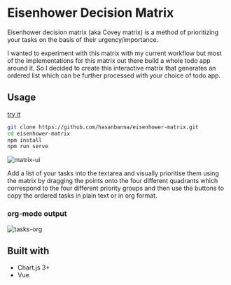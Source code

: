 # Eisenhower Decision Matrix

Eisenhower decision matrix (aka Covey matrix) is a method of prioritizing your tasks on the basis of their urgency/importance.

I wanted to experiment with this matrix with my current workflow but most of the implementations for this matrix out there build a whole todo app around it. So I decided to create this interactive matrix that generates an ordered list which can be further processed with your choice of todo app.

## Usage

[try it](https://eisenhower-matrix.hasanbanna1.repl.co/) 

```bash
git clone https://github.com/hasanbanna/eisenhower-matrix.git
cd eisenhower-matrix
npm install
npm run serve
```

![matrix-ui](https://user-images.githubusercontent.com/5116462/125142246-31ba8b00-e10f-11eb-8d38-9348790cf5d2.PNG)

Add a list of your tasks into the textarea and visually prioritise them using the matrix by dragging the points onto the four different quadrants which correspond to the four different priority groups and then use the buttons to copy the ordered tasks in plain text or in org format.

### org-mode output

![tasks-org](https://user-images.githubusercontent.com/5116462/125142272-4139d400-e10f-11eb-94e1-fa72b2328c55.PNG)

## Built with

* Chart.js 3+
* Vue
